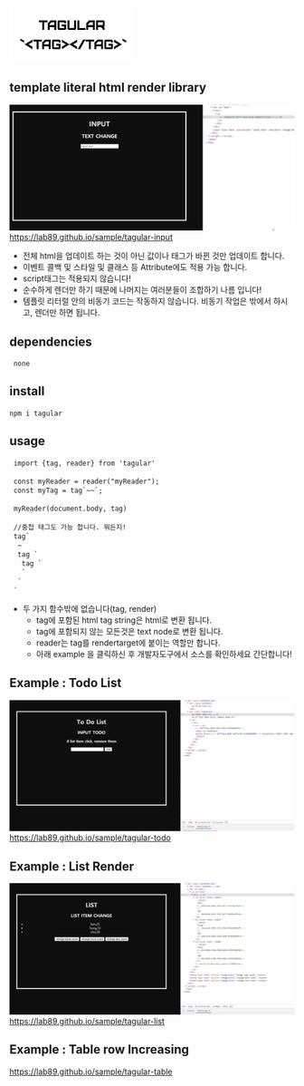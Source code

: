 ![grab-landing-page](https://github.com/lab89/tagular/blob/main/images/logo.PNG?raw=true)
## template literal html render library

![grab-landing-page](https://github.com/lab89/tagular/blob/main/images/main2.gif?raw=true) 
https://lab89.github.io/sample/tagular-input
- 전체 html을 업데이트 하는 것이 아닌 값이나 태그가 바뀐 것만 업데이트 합니다.
- 이벤트 콜백 및 스타일 및 클래스 등 Attribute에도 적용 가능 합니다.
- script태그는 적용되지 않습니다!
- 순수하게 렌더만 하기 때문에 나머지는 여러분들이 조합하기 나름 입니다!
- 템플릿 리터럴 안의 비동기 코드는 작동하지 않습니다. 비동기 작업은 밖에서 하시고, 렌더만 하면 됩니다.

## dependencies
```
 none
```
## install
```
npm i tagular
```
   
## usage
```
 import {tag, reader} from 'tagular'
 
 const myReader = reader("myReader");
 const myTag = tag`~~`;
 
 myReader(document.body, tag)
 
 //중첩 태그도 가능 합니다. 뭐든지!
 tag`
  ~
  tag `
   tag `
   `
  `
 `
```
- 두 가지 함수밖에 없습니다(tag, render)
  - tag에 포함된 html tag string은 html로 변환 됩니다. 
  - tag에 포함되지 않는 모든것은 text node로 변환 됩니다.
  - reader는 tag를 rendertarget에 붙이는 역할만 합니다.
  - 아래 example 을 클릭하신 후 개발자도구에서 소스를 확인하세요 간단합니다!

  
## Example : Todo List
![grab-landing-page](https://github.com/lab89/tagular/blob/main/images/todolist2.gif?raw=true) 
https://lab89.github.io/sample/tagular-todo

## Example : List Render 
![grab-landing-page](https://github.com/lab89/tagular/blob/main/images/list3.gif?raw=true) 
https://lab89.github.io/sample/tagular-list

## Example : Table row Increasing
https://lab89.github.io/sample/tagular-table


